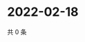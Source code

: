 # 2022-02-18

共 0 条

<!-- BEGIN WEIBO -->
<!-- 最后更新时间 Fri Feb 18 2022 19:09:52 GMT+0800 (China Standard Time) -->

<!-- END WEIBO -->
